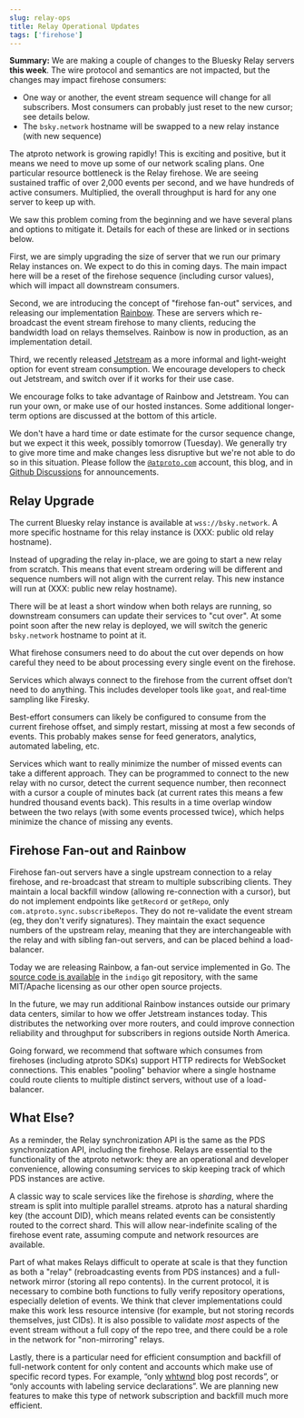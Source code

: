 ```yaml
---
slug: relay-ops
title: Relay Operational Updates
tags: ['firehose']
---
```


**Summary:** We are making a couple of changes to the Bluesky Relay servers **this week**. The wire protocol and semantics are not impacted, but the changes may impact firehose consumers: 

- One way or another, the event stream sequence will change for all subscribers. Most consumers can probably just reset to the new cursor; see details below.
- The `bsky.network` hostname will be swapped to a new relay instance (with new sequence)

The atproto network is growing rapidly! This is exciting and positive, but it means we need to move up some of our network scaling plans. One particular resource bottleneck is the Relay firehose. We are seeing sustained traffic of over 2,000 events per second, and we have hundreds of active consumers. Multiplied, the overall throughput is hard for any one server to keep up with.

We saw this problem coming from the beginning and we have several plans and options to mitigate it. Details for each of these are linked or in sections below.

First, we are simply upgrading the size of server that we run our primary Relay instances on. We expect to do this in coming days. The main impact here will be a reset of the firehose sequence (including cursor values), which will impact all downstream consumers.

Second, we are introducing the concept of "firehose fan-out" services, and releasing our implementation [Rainbow](https://github.com/bluesky-social/indigo/tree/main/cmd/rainbow). These are servers which re-broadcast the event stream firehose to many clients, reducing the bandwidth load on relays themselves. Rainbow is now in production, as an implementation detail.

Third, we recently released [Jetstream](https://docs.bsky.app/blog/jetstream) as a more informal and light-weight option for event stream consumption. We encourage developers to check out Jetstream, and switch over if it works for their use case.

We encourage folks to take advantage of Rainbow and Jetstream. You can run your own, or make use of our hosted instances. Some additional longer-term options are discussed at the bottom of this article.

We don't have a hard time or date estimate for the cursor sequence change, but we expect it this week, possibly tomorrow (Tuesday). We generally try to give more time and make changes less disruptive but we're not able to do so in this situation. Please follow the [`@atproto.com`](https://bsky.app/profile/atproto.com) account, this blog, and in [Github Discussions](https://github.com/bluesky-social/atproto/discussions) for announcements.

## Relay Upgrade

The current Bluesky relay instance is available at `wss://bsky.network`. A more specific hostname for this relay instance is (XXX: public old relay hostname).

Instead of upgrading the relay in-place, we are going to start a new relay from scratch. This means that event stream ordering will be different and sequence numbers will not align with the current relay. This new instance will run at (XXX: public new relay hostname).

There will be at least a short window when both relays are running, so downstream consumers can update their services to "cut over". At some point soon after the new relay is deployed, we will switch the generic `bsky.network` hostname to point at it.

What firehose consumers need to do about the cut over depends on how careful they need to be about processing every single event on the firehose.

Services which always connect to the firehose from the current offset don’t need to do anything. This includes developer tools like `goat`, and real-time sampling like Firesky.

Best-effort consumers can likely be configured to consume from the current firehose offset, and simply restart, missing at most a few seconds of events. This probably makes sense for feed generators, analytics, automated labeling, etc.

Services which want to really minimize the number of missed events can take a different approach. They can be programmed to connect to the new relay with no cursor, detect the current sequence number, then reconnect with a cursor a couple of minutes back (at current rates this means a few hundred thousand events back). This results in a time overlap window between the two relays (with some events processed twice), which helps minimize the chance of missing any events.

## Firehose Fan-out and Rainbow

Firehose fan-out servers have a single upstream connection to a relay firehose, and re-broadcast that stream to multiple subscribing clients. They maintain a local backfill window (allowing re-connection with a cursor), but do not implement endpoints like `getRecord` or `getRepo`, only `com.atproto.sync.subscribeRepos`. They do not re-validate the event stream (eg, they don't verify signatures). They maintain the exact sequence numbers of the upstream relay, meaning that they are interchangeable with the relay and with sibling fan-out servers, and can be placed behind a load-balancer.

Today we are releasing Rainbow, a fan-out service implemented in Go. The [source code is available](https://github.com/bluesky-social/indigo/tree/main/cmd/rainbow) in the `indigo` git repository, with the same MIT/Apache licensing as our other open source projects.

In the future, we may run additional Rainbow instances outside our primary data centers, similar to how we offer Jetstream instances today. This distributes the networking over more routers, and could improve connection reliability and throughput for subscribers in regions outside North America.

Going forward, we recommend that software which consumes from firehoses (including atproto SDKs) support HTTP redirects for WebSocket connections. This enables "pooling" behavior where a single hostname could route clients to multiple distinct servers, without use of a load-balancer.

## What Else?

As a reminder, the Relay synchronization API is the same as the PDS synchronization API, including the firehose. Relays are essential to the functionality of the atproto network: they are an operational and developer convenience, allowing consuming services to skip keeping track of which PDS instances are active.

A classic way to scale services like the firehose is *sharding*, where the stream is split into multiple parallel streams. atproto has a natural sharding key (the account DID), which means related events can be consistently routed to the correct shard. This will allow near-indefinite scaling of the firehose event rate, assuming compute and network resources are available.

Part of what makes Relays difficult to operate at scale is that they function as both a "relay" (rebroadcasting events from PDS instances) and a full-network mirror (storing all repo contents). In the current protocol, it is necessary to combine both functions to fully verify repository operations, especially deletion of events. We think that clever implementations could make this work less resource intensive (for example, but not storing records themselves, just CIDs). It is also possible to validate *most* aspects of the event stream without a full copy of the repo tree, and there could be a role in the network for "non-mirroring" relays.

Lastly, there is a particular need for efficient consumption and backfill of full-network content for only content and accounts which make use of specific record types. For example, “only [whtwnd](https://whtwnd.com/) blog post records”, or “only accounts with labeling service declarations”. We are planning new features to make this type of network subscription and backfill much more efficient.
